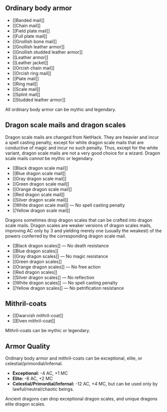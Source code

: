 ## Ordinary body armor
- [[Banded mail]]
- [[Chain mail]]
- [[Field plate mail]]
- [[Full plate mail]]
- [[Gnollish bone mail]]
- [[Gnollish leather armor]]
- [[Gnollish studded leather armor]]
- [[Leather armor]]
- [[Leather jacket]]
- [[Orcish chain mail]]
- [[Orcish ring mail]]
- [[Plate mail]]
- [[Ring mail]]
- [[Scale mail]]
- [[Splint mail]]
- [[Studded leather armor]]

All ordinary body armor can be mythic and legendary.


## Dragon scale mails and dragon scales
Dragon scale mails are changed from NetHack. They are heavier and incur a spell casting penalty, except for white dragon scale mails that are conductive of magic and incur no such penalty. Thus, except for the white variant, dragon scale mails are not a very good choice for a wizard. Dragon scale mails *cannot* be mythic or legendary.

- [[Black dragon scale mail]]
- [[Blue dragon scale mail]]
- [[Gray dragon scale mail]]
- [[Green dragon scale mail]]
- [[Orange dragon scale mail]]
- [[Red dragon scale mail]]
- [[Silver dragon scale mail]]
- [[White dragon scale mail]] — No spell casting penalty
- [[Yellow dragon scale mail]]

Dragons sometimes drop dragon scales that can be crafted into dragon scale mails. Dragon scales are weaker versions of dragon scales mails, improving AC only by 3 and yielding merely one (usually the weakest) of the powers conferred by the corresponding dragon scale mail.

- [[Black dragon scales]] — No death resistance
- [[Blue dragon scales]]
- [[Gray dragon scales]] — No magic resistance
- [[Green dragon scales]]
- [[Orange dragon scales]] — No free action
- [[Red dragon scales]]
- [[Silver dragon scales]] — No reflection
- [[White dragon scales]] — No spell casting penalty
- [[Yellow dragon scales]] — No petrification resistance


## Mithril-coats
- [[Dwarvish mithril-coat]]
- [[Elven mithril-coat]]

Mithril-coats can be mythic or legendary.


## Armor Quality


Ordinary body armor and mithril-coats can be exceptional, elite, or celestial/primordial/infernal.

- **Exceptional:** -4 AC, +1 MC
- **Elite:** -8 AC, +2 MC
- **Celestial/Primordial/Infernal:** -12 AC, +4 MC, but can be used only by lawful/neutral/chaotic beings.

Ancient dragons can drop exceptional dragon scales, and unique dragons elite dragon scales.